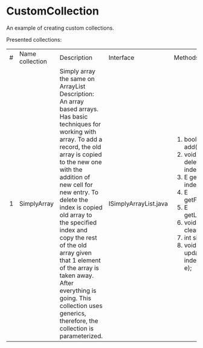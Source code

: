 # CustomCollection
An example of creating custom collections.

Presented collections:
<table>
    <tr>
        <td style="aligne: center;">#</td>
        <td style="aligne: center;">Name collection</td>
        <td style="aligne: center;">Description</td>
        <td style="aligne: center;">Interface</td>
        <td style="aligne: center;">Methods</td>
    </tr>
    <tr>
        <td>1</td>
        <td>SimplyArray</td>
        <td>
            Simply array the same on ArrayList </br>
            Description: </br>
            An array based arrays. Has basic techniques for working with
            array. To add a record, the old array is copied to the new one with the addition of
            new cell for new entry. To delete the index is copied old
            array to the specified index and copy the rest of the old array
            given that 1 element of the array is taken away. After everything is going. 
            This collection uses generics, therefore, the collection is parameterized.
        </td>
        <td>ISimplyArrayList.java</td>
        <td>
            <ol>
                <li>boolean add(E e);</li>
                <li>void delete(int index);/li>
                <li>E get(int index);</li>
                <li>E getFirst();</li>
                <li>E getLast();</li>
                <li>void clear();</li>
                <li>int size();</li>
                <li>void update(int index, E e);</li>                
            </ol>
        </td>
    </tr>
</table>
